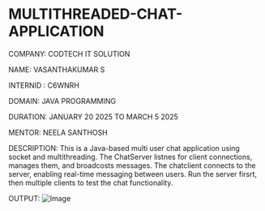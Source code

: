 # MULTITHREADED-CHAT-APPLICATION

COMPANY: CODTECH IT SOLUTION 

NAME: VASANTHAKUMAR S 

INTERNID : C6WNRH

DOMAIN: JAVA PROGRAMMING

DURATION: JANUARY 20 2025 TO MARCH 5 2025

MENTOR: NEELA SANTHOSH 

DESCRIPTION: This is a Java-based multi user chat application using socket and multithreading. The ChatServer listnes for client connections, manages them, and broadcosts messages. The chatclient connects to the server, enabling real-time messaging between users. Run the server firsrt, then multiple clients to test the chat functionality.

OUTPUT:
![Image](https://github.com/user-attachments/assets/54537690-192a-435a-8bb5-eeaa62c6a5f7)
